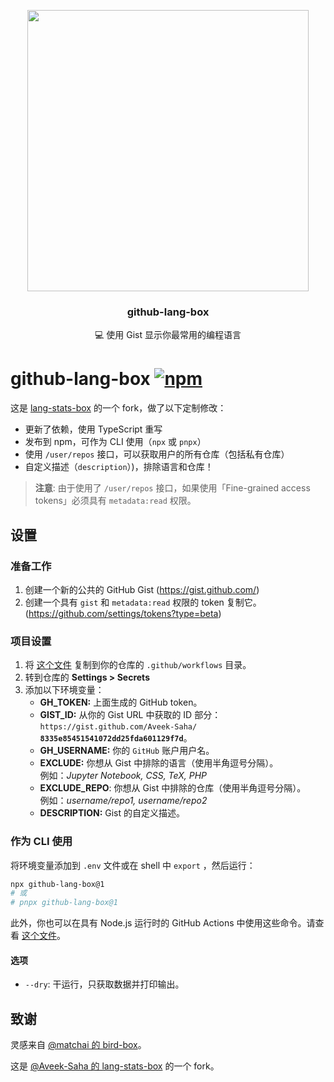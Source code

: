 <p align="center">
  <img width="450" src="https://user-images.githubusercontent.com/31800695/138593031-536f9b8c-714c-4c4f-8725-63ea105fcca0.png">
  <h3 align="center">github-lang-box</h3>
  <p align="center">💻 使用 Gist 显示你最常用的编程语言</p>
</p>

# github-lang-box [![npm](https://img.shields.io/npm/v/github-lang-box)](https://www.npmjs.com/package/github-lang-box)

这是 [lang-stats-box](https://github.com/Aveek-Saha/lang-stats-box) 的一个 fork，做了以下定制修改：

- 更新了依赖，使用 TypeScript 重写
- 发布到 npm，可作为 CLI 使用（`npx` 或 `pnpx`）
- 使用 `/user/repos` 接口，可以获取用户的所有仓库（包括私有仓库）
- 自定义描述（`description`）)，排除语言和仓库！

> **注意**: 由于使用了 `/user/repos` 接口，如果使用「Fine-grained access tokens」必须具有 `metadata:read` 权限。

## 设置

### 准备工作

1. 创建一个新的公共的 GitHub Gist (https://gist.github.com/)
2. 创建一个具有 `gist` 和 `metadata:read` 权限的 token 复制它。(https://github.com/settings/tokens?type=beta)

### 项目设置

1. 将 [这个文件](./action.yml) 复制到你的仓库的 `.github/workflows` 目录。
2. 转到仓库的 **Settings > Secrets**
3. 添加以下环境变量：
    - **GH_TOKEN:** 上面生成的 GitHub token。
    - **GIST_ID:** 从你的 Gist URL 中获取的 ID 部分：<br> `https://gist.github.com/Aveek-Saha/` **`8335e85451541072dd25fda601129f7d`**。
    - **GH_USERNAME:** 你的 `GitHub` 账户用户名。
    - **EXCLUDE:** 你想从 Gist 中排除的语言（使用半角逗号分隔）。<br> 例如：_Jupyter Notebook, CSS, TeX, PHP_
    - **EXCLUDE_REPO**: 你想从 Gist 中排除的仓库（使用半角逗号分隔）。<br> 例如：_username/repo1, username/repo2_
    - **DESCRIPTION:** Gist 的自定义描述。

### 作为 CLI 使用

将环境变量添加到 `.env` 文件或在 shell 中 `export` ，然后运行：

```bash
npx github-lang-box@1
# 或
# pnpx github-lang-box@1
```

此外，你也可以在具有 Node.js 运行时的 GitHub Actions 中使用这些命令。请查看 [这个文件](./action.yml)。

#### 选项

- `--dry`: 干运行，只获取数据并打印输出。

## 致谢

灵感来自 [@matchai 的 bird-box](https://github.com/matchai/bird-box)。

这是 [@Aveek-Saha 的 lang-stats-box](https://github.com/Aveek-Saha/lang-stats-box) 的一个 fork。
